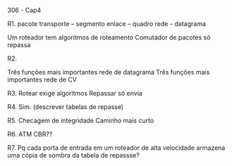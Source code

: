 306 - Cap4

R1.
pacote 
transporte – segmento
enlace – quadro
rede – datagrama

Um roteador tem algoritmos de roteamento
Comutador de pacotes só repassa

R2.

Três funções mais importantes rede de datagrama
Três funções mais importantes rede de CV

R3. Rotear exige algoritmos
Repassar só envia

R4. Sim. (descrever tabelas de repasse)

R5. Checagem de integridade
Caminho mais curto

R6. ATM CBR??


R7. Pq cada porta de entrada em um roteador de alta velocidade armazena uma cópia de sombra da tabela de repassse?
